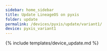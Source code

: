 ```yaml
---
sidebar: home_sidebar
title: Update LineageOS on pyxis
folder: update
permalink: /devices/pyxis/update/variant1/
device: pyxis_variant1
---
```

{% include templates/device_update.md %}
